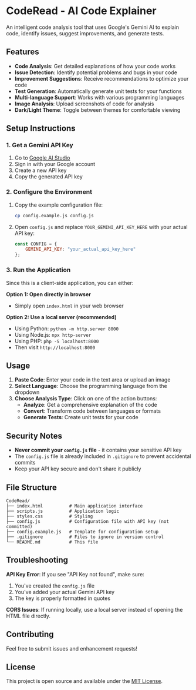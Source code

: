 # CodeRead - AI Code Explainer

An intelligent code analysis tool that uses Google's Gemini AI to explain code, identify issues, suggest improvements, and generate tests.

## Features

- **Code Analysis**: Get detailed explanations of how your code works
- **Issue Detection**: Identify potential problems and bugs in your code
- **Improvement Suggestions**: Receive recommendations to optimize your code
- **Test Generation**: Automatically generate unit tests for your functions
- **Multi-language Support**: Works with various programming languages
- **Image Analysis**: Upload screenshots of code for analysis
- **Dark/Light Theme**: Toggle between themes for comfortable viewing

## Setup Instructions

### 1. Get a Gemini API Key

1. Go to [Google AI Studio](https://aistudio.google.com/app/apikey)
2. Sign in with your Google account
3. Create a new API key
4. Copy the generated API key

### 2. Configure the Environment

1. Copy the example configuration file:
   ```bash
   cp config.example.js config.js
   ```

2. Open `config.js` and replace `YOUR_GEMINI_API_KEY_HERE` with your actual API key:
   ```javascript
   const CONFIG = {
       GEMINI_API_KEY: "your_actual_api_key_here"
   };
   ```

### 3. Run the Application

Since this is a client-side application, you can either:

**Option 1: Open directly in browser**
- Simply open `index.html` in your web browser

**Option 2: Use a local server (recommended)**
- Using Python: `python -m http.server 8000`
- Using Node.js: `npx http-server`
- Using PHP: `php -S localhost:8000`
- Then visit `http://localhost:8000`

## Usage

1. **Paste Code**: Enter your code in the text area or upload an image
2. **Select Language**: Choose the programming language from the dropdown
3. **Choose Analysis Type**: Click on one of the action buttons:
   - **Analyze**: Get a comprehensive explanation of the code
   - **Convert**: Transform code between languages or formats
   - **Generate Tests**: Create unit tests for your code

## Security Notes

- **Never commit your `config.js` file** - it contains your sensitive API key
- The `config.js` file is already included in `.gitignore` to prevent accidental commits
- Keep your API key secure and don't share it publicly

## File Structure

```
CodeRead/
├── index.html          # Main application interface
├── scripts.js          # Application logic
├── styles.css          # Styling
├── config.js           # Configuration file with API key (not committed)
├── config.example.js   # Template for configuration setup
├── .gitignore          # Files to ignore in version control
└── README.md           # This file
```

## Troubleshooting

**API Key Error**: If you see "API Key not found", make sure:
1. You've created the `config.js` file
2. You've added your actual Gemini API key
3. The key is properly formatted in quotes

**CORS Issues**: If running locally, use a local server instead of opening the HTML file directly.

## Contributing

Feel free to submit issues and enhancement requests!

## License

This project is open source and available under the [MIT License](LICENSE).